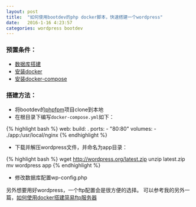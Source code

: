 ```yaml
---
layout: post
title:  "如何使用bootdev的php docker脚本，快速搭建一个wordpress"
date:   2016-1-16 4:23:57
categories: wordpress bootdev
---
```


### 预置条件：

* [数据库搭建](http://tlightsky.github.io/wordpress/mysql/linux/2016/01/16/how-to-install-mysql-server.html)
* [安装docker](http://tlightsky.github.io/docker/2016/01/16/how-to-install-docker.html)
* [安装docker-compose](http://tlightsky.github.io/docker/docker-compose/python/pip/2016/01/16/how-to-install-docker-compose.html)


### 搭建方法：


* 将bootdev的[phpfpm][phpfpm]项目clone到本地
* 在根目录下编写`docker-compose.yml`如下：

{% highlight bash %}
web:
  build: .
  ports:
    - "80:80"
  volumes:
    - ./app:/usr/local/nginx
{% endhighlight %}

* 下载并解压wordpress文件，并命名为app目录：

{% highlight bash %}
wget http://wordpress.org/latest.zip
unzip latest.zip
mv wordpress app
{% endhighlight %}

* 修改数据库配置wp-config.php


另外想要用好wordpress，一个ftp配置会是很方便的选择。
可以参考我的另外一篇，[如何使用docker搭建简易ftp服务器](http://tlightsky.github.io/ftp/docker/pure-ftp/2016/01/16/how-to-setup-ftp-by-docker.html)


[phpfpm]: https://github.com/chankongching/bootdev-nginx-phpfpm56-docker

